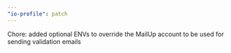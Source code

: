 ```yaml
---
"io-profile": patch
---
```


Chore: added optional ENVs to override the MailUp account to be used for sending validation emails
